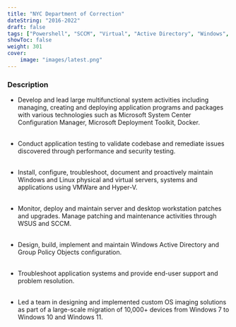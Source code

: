 ```yaml
---
title: "NYC Department of Correction"
dateString: "2016-2022"
draft: false
tags: ["Powershell", "SCCM", "Virtual", "Active Directory", "Windows", "Linux"]
showToc: false
weight: 301
cover:
    image: "images/latest.png"
--- 
```


### Description

- Develop and lead large multifunctional system activities including managing, creating and deploying application programs and packages with various technologies such as Microsoft System Center Configuration Manager, Microsoft Deployment Toolkit, Docker.<br><br>

- Conduct application testing to validate codebase and remediate issues discovered through performance and security testing.<br><br>

- Install, configure, troubleshoot, document and proactively maintain Windows and Linux physical and virtual servers, systems and applications using VMWare and Hyper-V.<br><br>

- Monitor, deploy and maintain server and desktop workstation patches and upgrades. Manage patching and maintenance activities through WSUS and SCCM. <br><br>

- Design, build, implement and maintain Windows Active Directory and Group Policy Objects configuration. <br><br>

- Troubleshoot application systems and provide end-user support and problem resolution.<br><br>

- Led a team in designing and implemented custom OS imaging solutions as part of a large-scale migration of 10,000+ devices from Windows 7 to Windows 10 and Windows 11. <br><br>